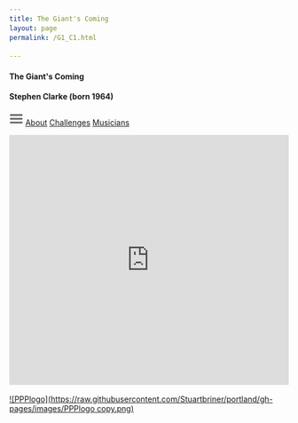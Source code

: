 ```yaml
---
title: The Giant's Coming
layout: page
permalink: /G1_C1.html

---
```


####  The Giant's Coming


#### Stephen Clarke (born 1964)

[![Menulogo](https://raw.githubusercontent.com/Stuartbriner/portland/gh-pages/images/menu.png)](menu.html)
[About](G1_C1_about.html)
[Challenges](G1_C1_challenges.html)
[Musicians](G1_C1_exam.html)


<iframe width="100%" height="450" scrolling="no" frameborder="no" src="https://w.soundcloud.com/player/?url=https%3A//api.soundcloud.com/tracks/186950312%3Fsecret_token%3Ds-AElnu&amp;auto_play=false&amp;hide_related=false&amp;show_comments=true&amp;show_user=true&amp;show_reposts=false&amp;visual=true"></iframe>

[![PPPlogo](https://raw.githubusercontent.com/Stuartbriner/portland/gh-pages/images/PPPlogo copy.png)](https://itunes.apple.com/gb/app/abrsm-piano-practice-partner/id891238739?mt=8)
